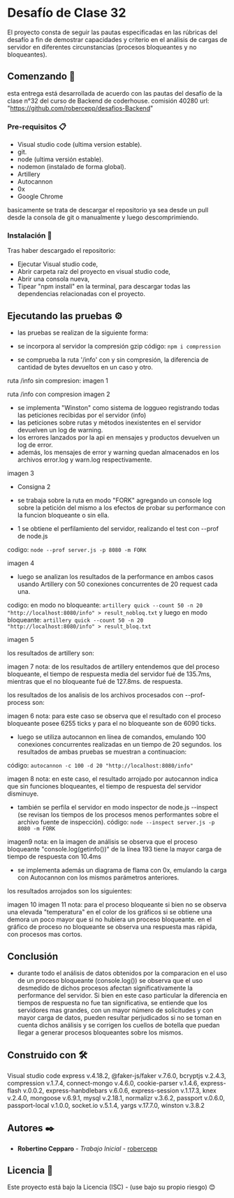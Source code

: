 # Desafío de Clase 32

El proyecto consta de seguir las pautas especificadas en las rúbricas del desafío a fin de demostrar capacidades y criterio en el análisis de cargas de servidor en diferentes circunstancias (procesos bloqueantes y no bloqueantes).

## Comenzando 🚀

esta entrega está desarrollada de acuerdo con las pautas del desafío de la clase n°32 del curso de Backend de coderhouse. comisión 40280
url: "https://github.com/robercepp/desafios-Backend"

### Pre-requisitos 📋

- Visual studio code (ultima version estable).
- git.
- node (ultima versión estable).
- nodemon (instalado de forma global).
- Artillery
- Autocannon
- 0x
- Google Chrome

basicamente se trata de descargar el repositorio ya sea desde un pull desde la consola de git o manualmente y luego descomprimiendo.

### Instalación 🔧

Tras haber descargado el repositorio: 
- Ejecutar Visual studio code,
- Abrir carpeta raíz del proyecto en visual studio code,
- Abrir una consola nueva,
- Tipear "npm install" en la terminal, para descargar todas las dependencias relacionadas con el proyecto.

## Ejecutando las pruebas ⚙️

- las pruebas se realizan de la siguiente forma: 

- se incorpora al servidor la compresión gzip
código:
```npm i compression```

- se comprueba la ruta '/info' con y sin compresión, la diferencia de cantidad de bytes devueltos en un caso y otro.

ruta /info sin compresion:
imagen 1

ruta /info con compresion
imagen 2

- se implementa "Winston" como sistema de loggueo registrando todas las peticiones recibidas por el servidor (info)
- las peticiones sobre rutas y métodos inexistentes  en el servidor devuelven un log de warning.
- los errores lanzados por la api en mensajes y productos devuelven un log de error.
- además, los mensajes de error y warning quedan almacenados en los archivos error.log y warn.log respectivamente.

imagen 3

- Consigna 2

- se trabaja sobre la ruta en modo "FORK" agregando un console log sobre la petición del mismo a los efectos de probar su performance con la funcion bloqueante o sin ella. 

- 1 se obtiene el perfilamiento del servidor, realizando el test con --prof de node.js

codigo: 
```node --prof server.js -p 8080 -m FORK```

imagen 4

- luego se analizan los resultados de la performance en ambos casos usando Artillery con 50 conexiones concurrentes de 20 request cada una. 

codigo:
en modo no bloqueante: 
```artillery quick --count 50 -n 20 "http://localhost:8080/info" > result_nobloq.txt```
y luego en modo bloqueante:
```artillery quick --count 50 -n 20 "http://localhost:8080/info" > result_bloq.txt```

imagen 5

los resultados de artillery son:

imagen 7
nota: de los resultados de artillery entendemos que del proceso bloqueante, el tiempo de respuesta media del servidor fué de 135.7ms, mientras que el no bloqueante fué de 127.8ms. de respuesta.

los resultados de los analisis de los archivos procesados con --prof-process son: 

imagen 6
nota: para este caso se observa que el resultado con el proceso bloqueante posee 6255 ticks y para el no bloqueante son de 6090 ticks.

- luego se utiliza autocannon en línea de comandos, emulando 100 conexiones concurrentes realizadas en un tiempo de 20 segundos. los resultados de ambas pruebas se muestran a continuacion: 

código:
```autocannon -c 100 -d 20 "http://localhost:8080/info"```

imagen 8
nota: en este caso, el resultado arrojado por autocannon indica que sin funciones bloqueantes, el tiempo de respuesta del servidor disminuye.

- también se perfila el servidor en modo inspector de node.js --inspect (se revisan los tiempos de los procesos menos performantes sobre el archivo fuente de inspección).
código:
```node --inspect server.js -p 8080 -m FORK```

imagen9
nota: en la imagen de análisis se observa que el proceso bloqueante "console.log(getinfo())" de la línea 193 tiene la mayor carga de tiempo de respuesta con 10.4ms

- se implementa además un diagrama de flama con 0x, emulando la carga con Autocannon con los mismos parámetros anteriores. 

los resultados arrojados son los siguientes:

imagen 10
imagen 11
nota: para el proceso bloqueante si bien no se observa una elevada "temperatura" en el color de los gráficos si se obtiene una demora un poco mayor que si no hubiera un proceso bloqueante. en el gráfico de proceso no bloqueante se observa una respuesta mas rápida, con procesos mas cortos.

## Conclusión

- durante todo el análisis de datos obtenidos por la comparacion en el uso de un proceso bloqueante (console.log()) se observa que el uso desmedido de dichos procesos afectan significativamente la performance del servidor. Si bien en este caso particular la diferencia en tiempos de respuesta no fue tan significativa, se entiende que los servidores mas grandes, con un mayor número de solicitudes y con mayor carga de datos, pueden resultar perjudicados si no se toman en cuenta dichos análisis y se corrigen los cuellos de botella que puedan llegar a generar procesos bloqueantes sobre los mismos.

## Construido con 🛠️

Visual studio code
express v.4.18.2,
@faker-js/faker v.7.6.0,
bcryptjs v.2.4.3,
compression v.1.7.4,
connect-mongo v.4.6.0,
cookie-parser v.1.4.6,
express-flash v.0.0.2,
express-hanbdlebars v.6.0.6,
express-session v.1.17.3,
knex v.2.4.0,
mongoose v.6.9.1,
mysql v.2.18.1,
normalizr v.3.6.2,
passport v.0.6.0,
passport-local v.1.0.0,
socket.io v.5.1.4,
yargs v.17.7.0,
winston v.3.8.2

## Autores ✒️

* **Robertino Cepparo** - *Trabajo Inicial* - [robercepp](https://github.com/robercepp)

## Licencia 📄

Este proyecto está bajo la Licencia (ISC) - (use bajo su propio riesgo)
😊
